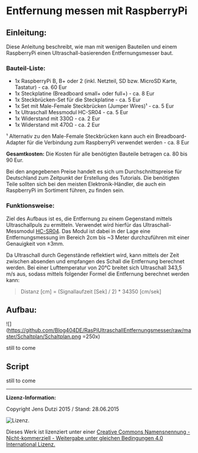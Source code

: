 # Entfernung messen mit RaspberryPi


## Einleitung:

Diese Anleitung beschreibt, wie man mit wenigen Bauteilen und einem RaspberryPi einen Ultraschall-basierenden Entfernungsmesser baut.

### Bauteil-Liste:

* 1x RaspberryPi B, B+ oder 2 (inkl. Netzteil, SD bzw. MicroSD Karte, Tastatur) - ca. 60 Eur 
* 1x Steckplatine (Breadboard small+ oder full+) - ca. 8 Eur
* 1x Steckbrücken-Set für die Steckplatine - ca. 5 Eur
* 1x Set mit Male-Female Steckbrücken (Jumper Wires)¹ - ca. 5 Eur
* 1x Ultraschall Messmodul HC-SR04 - ca. 5 Eur
* 1x Widerstand mit 330Ω - ca. 2 Eur
* 1x Widerstand mit 470Ω - ca. 2 Eur

¹ Alternativ zu den Male-Female Steckbrücken kann auch ein Breadboard-Adapter für die Verbindung zum RaspberryPi verwendet werden - ca. 8 Eur

**Gesamtkosten:** Die Kosten für alle benötigten Bauteile betragen ca. 80 bis 90 Eur. 

Bei den angegebenen Preise handelt es sich um Durchschnittspreise für Deutschland zum Zeitpunkt der Erstellung des Tutorials. Die benötigten Teile sollten sich bei den meisten Elektronik-Händler, die auch ein RaspberryPi im Sortiment führen, zu finden sein.


### Funktionsweise:

Ziel des Aufbaus ist es, die Entfernung zu einem Gegenstand mittels Ultraschallpuls zu ermitteln. Verwendet wird hierfür das Ultraschall-Messmodul [HC-SR04](http://www.mikrocontroller.net/attachment/218122/HC-SR04_ultraschallmodul_beschreibung_3.pdf). Das Modul ist dabei in der Lage eine Entfernungsmessung im Bereich 2cm bis ~3 Meter durchzuführen mit einer Genauigkeit von ±3mm. 

Da Ultraschall durch Gegenstände reflektiert wird, kann mittels der Zeit zwischen absenden und empfangen des Schall die Entfernung berechnet werden. Bei einer Lufttemperatur von 20°C breitet sich Ultraschall 343,5 m/s aus, sodass mittels folgender Formel die Entfernung berechnet werden kann:

> Distanz [cm] = (Signallaufzeit [Sek] / 2) * 34350 [cm/sek]

## Aufbau:

![](https://github.com/Blog404DE/RasPiUltraschallEntfernungsmesser/raw/master/Schaltplan/Schaltplan.png =250x) 

still to come


## Script

still to come


___
**Lizenz-Information:**

Copyright Jens Dutzi 2015 / Stand: 28.06.2015

![Lizenz](http://i.creativecommons.org/l/by-nc-sa/4.0/88x31.png).

Dieses Werk ist lizenziert unter einer [Creative Commons Namensnennung - Nicht-kommerziell - Weitergabe unter gleichen Bedingungen 4.0 International Lizenz.](http://creativecommons.org/licenses/by-nc-sa/4.0/)